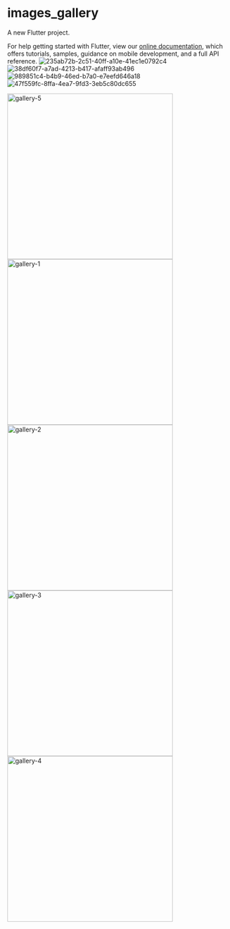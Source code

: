 # images_gallery

A new Flutter project.


For help getting started with Flutter, view our
[online documentation](https://flutter.dev/docs), which offers tutorials,
samples, guidance on mobile development, and a full API reference.
![235ab72b-2c51-40ff-a10e-41ec1e0792c4](https://user-images.githubusercontent.com/111674552/209755415-99227053-e701-4ab7-af98-edc85212f8c7.jpg)
![38df60f7-a7ad-4213-b417-afaff93ab496](https://user-images.githubusercontent.com/111674552/209755425-e00e8e4d-1acf-40a7-9efc-3b0831ac98da.jpg)
![989851c4-b4b9-46ed-b7a0-e7eefd646a18](https://user-images.githubusercontent.com/111674552/209755431-fa448b17-ef04-480b-a2b5-9226d3e8d9cb.jpg)
![47f559fc-8ffa-4ea7-9fd3-3eb5c80dc655](https://user-images.githubusercontent.com/111674552/209755434-098f59d8-baed-4f24-88c7-3897015c7a2b.jpg)


<img width="376" alt="gallery-5" src="https://user-images.githubusercontent.com/121540071/229074349-0ff34c4e-4fa0-412d-9652-ccd3d1a430e2.PNG">
<img width="376" alt="gallery-1" src="https://user-images.githubusercontent.com/121540071/229074355-ff21c354-c6e9-4735-b3f3-cc8b376af838.PNG">
<img width="376" alt="gallery-2" src="https://user-images.githubusercontent.com/121540071/229074362-3d2618bd-7732-4272-8f50-52e1df781de0.PNG">
<img width="376" alt="gallery-3" src="https://user-images.githubusercontent.com/121540071/229074367-3d9dddd4-3511-4e72-ba02-133541cf481c.PNG">
<img width="376" alt="gallery-4" src="https://user-images.githubusercontent.com/121540071/229074372-fcfc53c0-62de-4e12-86cf-b6e225010332.PNG">
